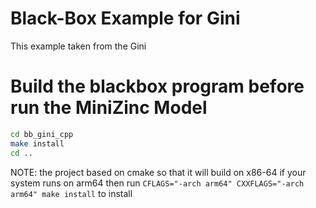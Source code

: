 # Black-Box Example for Gini

This example taken from the Gini

# Build the blackbox program before run the MiniZinc Model

```bash
cd bb_gini_cpp
make install
cd ..
```

NOTE: the project based on cmake so that it will build on x86-64 if your system runs on arm64 then run `CFLAGS="-arch arm64" CXXFLAGS="-arch arm64" make install` to install
